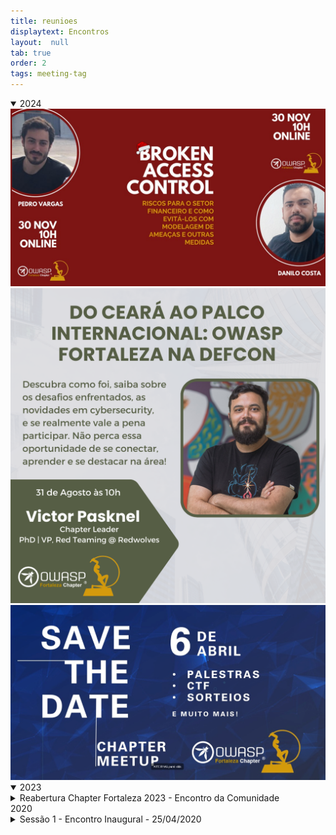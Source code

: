 ```yaml
---
title: reunioes
displaytext: Encontros
layout:  null
tab: true
order: 2
tags: meeting-tag
---
```

<details open>
    <summary>2024</summary>
    <img src="assets/images/owasp_2024_3.jpeg">
    <img src="assets/images/owasp_2024_2.png">
    <img src="assets/images/Meetup-06-04-2024.png">
</details>
<details open>
    <summary>2023</summary>
        <details>
            <summary>Reabertura Chapter Fortaleza 2023 - Encontro da Comunidade</summary>
            <img src="assets/images/Meetup-18-11-2023.png">
        </details>
    <summary>2020</summary>
        <details>
            <summary>Sessão 1 - Encontro Inaugural - 25/04/2020</summary>

                <b>Data:</b> Sábado, dia 25/04/2020<br>
                
                <b>Link com a Gravação:</b> https://www.youtube.com/watch?v=9uVT0gLvdQg<br>

                <b>Programação:</b><br>
                <img src="assets/images/Programacao_Sessao_1.jpeg">
                <b>Apresentação Disponível:</b><br>
                <a href="assets/pdfs/Introducao_OWASP.pdf">Introdução à OWASP</a>
                
        </details>
        <details>
            <summary>Sessão 2 - 27/06/2020</summary>

            <p><strong>Data:</strong> Sábado, dia 27/06/2020</p>
            <p><strong>Link com a Gravação: <a href="https://www.youtube.com/watch?v=uLEWxhmN3hc">https://www.youtube.com/watch?v=uLEWxhmN3hc</a></strong></p>
            <p><strong>Programação:</strong></p>
            <ul>
            <li>Abertura: 09:00 h</li>
            <li>NoSQL Injection (Ramon Martins): 09:15 h</li>
            <li>Queima Dockeral (Victor Pasknel): 10:15 h</li>
            <li>Apresentação a Confirmar: 11:15 h</li>
            </ul>
            <p><strong>NoSQL Injection</strong></p>
            <p>Os sistemas de armazenamento de dados NoSQL tornaram-se muito populares devido à sua escalabilidade e facilidade de uso.</p>
            <p>O surgimento de novos formatos de consulta torna irrelevantes as antigas técnicas de injeção de SQL, mas os bancos de dados NoSQL são imunes à injeção em geral? A resposta é não.</p>
            <p><strong>Ramon Martins</strong></p>
            <p><img src="assets/images/Ramon_Martins.jpg" alt="Ramon Martins"></p>
            <p>Pesquisador de Segurança da Informação no Instituto Atlântico</p>
            <p>Graduado na Universidade Federal do Ceará - UFC no curso Ciência da Computação em 2018.</p>
            <p>Mestrando no programa Mestrado e Doutorado em Ciência da Computação - MDCC na grande área Sistemas da Informação com foco em Blockchain</p>
            <p>Pós-graduando MBA em Computação Forense no Instituto de Pós-graduação e Graduação - IPOG</p>
            <p>RSI UFC - Criador do projeto RSI - Residência em Segurança da Informação: <a href="http://rsi.dc.ufc.br/">RSI</a>, projeto de extensão da UFC.</p>
            <p>Entusiasta em Segurança da Informação, Big Data e IoT.</p>
            <hr>
            <p><strong>Queima Dockeral:  Ataques em Ambientes Docker</strong></p>
            <p>Containers estão cada vez mais presentes em ambientes corporativos, entretanto, estes elementos podem apresentar falhas de segurança que podem resultar no comprometimento da rede. Dado ao crescimento e importância do tema, esta palestra tem como objetivo apresentar diferentes técnicas para exploração e pós-exploração de containers em ambientes Docker.</p>
            <p><strong>Victor</strong></p>
            <p><img src="assets/images/Victor_Pasknel.jpg" alt="Victor Pasknel"></p>
            <p>Doutorando em Ciência da Computação pela Universidade de Fortaleza. Consultor de segurança na Morphus Segurança da Informação e professor universitário com ênfase em segurança da informação.</p>
    </details>
    <details>
        <summary>Sessão 3 - 12/12/2020</summary>
            <h2 id="sess-o-3">Sessão 3</h2>
            <p><strong>Data:</strong> Sábado, dia 12/12/2020</p>
            <p><strong>Link para Inscrição:  <a href="https://www.sympla.com.br/owasp-fortaleza---reuniao-3__1062267">https://www.sympla.com.br/owasp-fortaleza---reuniao-3__1062267</a></strong></p>
            <h3 id="programa-o-">Programação:</h3>
            <ul>
            <li>Abertura e Boas Vindas: 10:00 h</li>
            <li>Aspectos Jurídicos para Uso da Blockchain (Emília Campos): 10:05 h</li>
            <li>Alavancando a Cibersegurança com Blockchain (Alex Monteiro): 10:50 h</li>
            <li>Blockchain - Uma Visão de Desenvolvimento (Weverton Medeiros): 11:35 h</li>
            <li>Bate-papo e tira-dúvidas: 12:15 h</li>
            </ul>
            <h3 id="aspectos-jur-dicos-para-uso-da-blockchain">Aspectos Jurídicos para Uso da Blockchain</h3>
            <p><strong>Emília Campos</strong></p>
            <p><img src="assets/images/Emilia_Campos.png" alt="Emília Campos"></p>
            <p>Advogada, palestrante e sócia da Malgueiro Campos Advocacia. Especialista em direito empresarial, digital e propriedade intelecutal. Membro da ANPPD.</p>
            <p>Assessora clientes em negócios envolvendo criptomoedas, Token Sales e Blockchain.</p>
            <p>É professora do MBA em Blockchain Development &amp; Technologies da Faculdade de Informática e Administração Paulista - FIAP.</p>
            <p>Cursou o Executive MBA pela Business School ofSão Paulo, o LEEP na Thomas Jefferson School ofLaw e o MOOC em Digital Currencies and Blockchain Technology na University of Nicosia.</p>
            <p>Ranqueada duas vezes pela publicação internacional Chambers Global e Latin America.</p>
            <p>Autora do &quot;livro Criptomoedas e Blockchain - O Direito no Mundo Digital&quot;, Editora Lumen Juris.</p>
            <p>Emília também possui um canal no Youtube, o Descomplicando o Direito.</p>
            <hr>
            <h3 id="alavancando-a-ciberseguran-a-com-blockchain">Alavancando a Cibersegurança com Blockchain</h3>
            <p><strong>Alex Monteiro</strong></p>
            <p><img src="assets/images/Alex_Monteiro.png" alt="Alex Monteiro"></p>
            <p>Desenvolvedor e Líder de Pesquisa e Inovação em Segurança da Informação no Instituto Atlântico - Ceará.</p>
            <p>Mestrando em Ciência da Computação na Universidade Federal do Ceará.</p>
            <p>Atua há 11 anos no desenvolvimento de soluções tecnológicas para diferentes áreas.</p>
            <p>Atualmente, lidera a área de Segurança da Informação com especialidade em Blockchain, Proteção de Dados Pessoais e Análise de Vulnerabilidades.</p>
            <hr>
            <h3 id="blockchain-uma-vis-o-de-desenvolvimento">Blockchain - Uma Visão de Desenvolvimento</h3>
            <p><strong>Weverton Medeiros</strong></p>
            <p><img src="assets/images/Weverton_Medeiros.png" alt="Weverton Medeiros"></p>
            <p>Engenheiro de Software de Blockchain no Mastercard Labs - Irlanda.</p>
            <p>Bacharel em Ciências da Computação com MBA em Gerenciamento de Projetos.</p>
            <p>Possui mais de 12 anos de experiência  em desenvolvimento de software, com ênfase em Java.</p>
    </details>

</details>